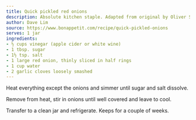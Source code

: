 ```yaml
---
title: Quick pickled red onions
description: Absolute kitchen staple. Adapted from original by Oliver Strand.
author: Dave Lim
source: https://www.bonappetit.com/recipe/quick-pickled-onions
serves: 1 jar
ingredients:
- ½ cups vinegar (apple cider or white wine)
- 1 tbsp. sugar
- 1½ tsp. salt
- 1 large red onion, thinly sliced in half rings
- 1 cup water
- 2 garlic cloves loosely smashed
---
```


Heat everything except the onions and simmer until sugar and salt dissolve.

Remove from heat, stir in onions until well covered and leave to cool.

Transfer to a clean jar and refrigerate. Keeps for a couple of weeks.
